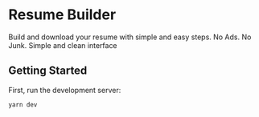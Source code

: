 # Resume Builder

Build and download your resume with simple and easy steps. No Ads. No Junk. Simple and clean interface

## Getting Started

First, run the development server:

```bash
yarn dev
```

